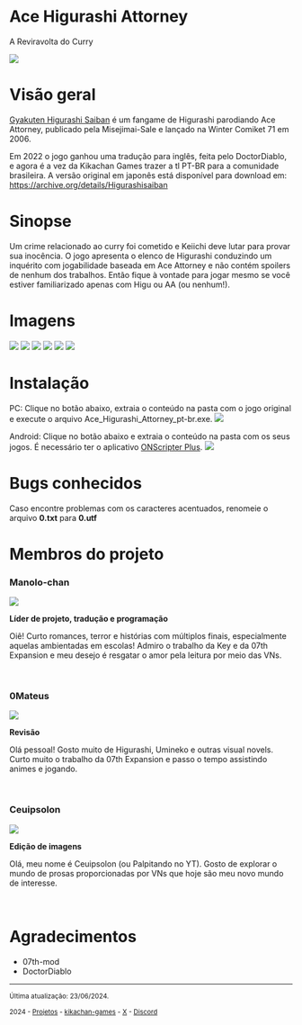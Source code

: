 # Ace Higurashi Attorney
A Reviravolta do Curry

<img src = "https://github.com/kikachangames/Higurashi-Ace-Attorney-A-Reviravolta-do-Curry/blob/main/boxart.png?raw=true">

# Visão geral
<a href="https://vndb.org/v36039" target="_blank">Gyakuten Higurashi Saiban</a> é um fangame de Higurashi parodiando Ace Attorney, publicado pela Misejimai-Sale e lançado na Winter Comiket 71 em 2006.

Em 2022 o jogo ganhou uma tradução para inglês, feita pelo DoctorDiablo, e agora é a vez da Kikachan Games trazer a tl PT-BR para a comunidade brasileira. A versão original em japonês está disponível para download em: https://archive.org/details/Higurashisaiban

# Sinopse
Um crime relacionado ao curry foi cometido e Keiichi deve lutar para provar sua inocência. O jogo apresenta o elenco de Higurashi conduzindo um inquérito com jogabilidade baseada em Ace Attorney e não contém spoilers de nenhum dos trabalhos. Então fique à vontade para jogar mesmo se você estiver familiarizado apenas com Higu ou AA (ou nenhum!).

# Imagens
<img src = "https://github.com/kikachangames/Higurashi-Ace-Attorney-A-Reviravolta-do-Curry/blob/main/ace01.png?raw=true">
<img src = "https://github.com/kikachangames/Higurashi-Ace-Attorney-A-Reviravolta-do-Curry/blob/main/ace02.png?raw=true">
<img src = "https://github.com/kikachangames/Higurashi-Ace-Attorney-A-Reviravolta-do-Curry/blob/main/ace03.png?raw=true">
<img src = "https://github.com/kikachangames/Higurashi-Ace-Attorney-A-Reviravolta-do-Curry/blob/main/ace04.png?raw=true">
<img src = "https://github.com/kikachangames/Higurashi-Ace-Attorney-A-Reviravolta-do-Curry/blob/main/ace05.png?raw=true">
<img src = "https://github.com/kikachangames/Higurashi-Ace-Attorney-A-Reviravolta-do-Curry/blob/main/ace06.png?raw=true">

# Instalação
PC: Clique no botão abaixo, extraia o conteúdo na pasta com o jogo original e execute o arquivo Ace_Higurashi_Attorney_pt-br.exe.
<a href="https://drive.google.com/file/d/1pW8lj-uxNaxQn2P7GklWmRWgOU7Jtb0f/view?usp=sharing" target="_blank"><img src = "https://github.com/kikachangames/Higurashi-Ace-Attorney-A-Reviravolta-do-Curry/blob/main/download_bt_higu1.png?raw=true"></a>
<br/>

Android: Clique no botão abaixo e extraia o conteúdo na pasta com os seus jogos. É necessário ter o aplicativo <a href="https://play.google.com/store/apps/details?id=com.onscripter.plus&hl=pt" target="_blank">ONScripter Plus</a>.
<a href="https://drive.google.com/file/d/1cuvqK0KDMtJDQ5g1PD0KfuBy03o3NKaE/view?usp=sharing" target="_blank"><img src = "https://github.com/kikachangames/Higurashi-Ace-Attorney-A-Reviravolta-do-Curry/blob/main/download_bt_higu2.png?raw=true"></a>
<br/>

# Bugs conhecidos
<p>Caso encontre problemas com os caracteres acentuados, renomeie o arquivo <b>0.txt</b> para <b>0.utf</b></p>

# Membros do projeto

<h3>Manolo-chan</h3>
<img src="https://kikachangames.github.io/air/manolo.png">
<p><b>Líder de projeto, tradução e programação</b></p>
<p>Oiê! Curto romances, terror e histórias com múltiplos finais, especialmente aquelas ambientadas em escolas! Admiro o trabalho da Key e da 07th Expansion e meu desejo é resgatar o amor pela leitura por meio das VNs.</p>
<br/>

<h3>0Mateus</h3>
<img src="https://kikachangames.github.io/higanbana1-pt-br/mateus.png">
<p><b>Revisão</b></p>
<p>Olá pessoal! Gosto muito de Higurashi, Umineko e outras visual novels. Curto muito o trabalho da 07th Expansion e passo o tempo assistindo animes e jogando.
</p>
<br/>

<h3>Ceuipsolon</h3>
<img src="https://kikachangames.github.io/higanbana1-pt-br/ceuipsolon.png">
<p><b>Edição de imagens</b></p>
<p>Olá, meu nome é Ceuipsolon (ou Palpitando no YT). Gosto de explorar o mundo de prosas proporcionadas por VNs que hoje são meu novo mundo de interesse.</p>
<br/>

# Agradecimentos
- 07th-mod
- DoctorDiablo

<hr>
<p><small>Última atualização: 23/06/2024.</small></p>
<p><small>2024 - <a href="https://kikachangames.github.io/projetos/">Projetos</a> - <a href="https://kikachan-games.itch.io/" target="_blank">kikachan-games</a> - <a href="https://twitter.com/kikachangames/" target="_blank">X</a> - <a href="https://discord.gg/jsm8yKtu2E" target="_blank">Discord</a></small></p>
